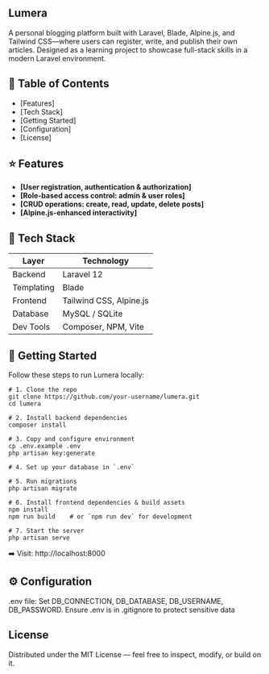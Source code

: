 ## Lumera

A personal blogging platform built with Laravel, Blade, Alpine.js, and Tailwind CSS—where users can register, write, and publish their own articles. Designed as a learning project to showcase full-stack skills in a modern Laravel environment.

## 🚀 Table of Contents

-   [Features]
-   [Tech Stack]
-   [Getting Started]
-   [Configuration]
-   [License]

## ⭐ Features

-   **[User registration, authentication & authorization]**
-   **[Role-based access control: admin & user roles]**
-   **[CRUD operations: create, read, update, delete posts]**
-   **[Alpine.js-enhanced interactivity]**

## 🧩 Tech Stack

| Layer      | Technology              |
| ---------- | ----------------------- |
| Backend    | Laravel 12              |
| Templating | Blade                   |
| Frontend   | Tailwind CSS, Alpine.js |
| Database   | MySQL / SQLite          |
| Dev Tools  | Composer, NPM, Vite     |

## 🎯 Getting Started

Follow these steps to run Lumera locally:

```
# 1. Clone the repo
git clone https://github.com/your-username/lumera.git
cd lumera

# 2. Install backend dependencies
composer install

# 3. Copy and configure environment
cp .env.example .env
php artisan key:generate

# 4. Set up your database in `.env`

# 5. Run migrations
php artisan migrate

# 6. Install frontend dependencies & build assets
npm install
npm run build    # or `npm run dev` for development

# 7. Start the server
php artisan serve

```

➡️ Visit: http://localhost:8000

## ⚙️ Configuration

.env file: Set DB_CONNECTION, DB_DATABASE, DB_USERNAME, DB_PASSWORD. Ensure .env is in .gitignore to protect sensitive data

## License

Distributed under the MIT License — feel free to inspect, modify, or build on it.

